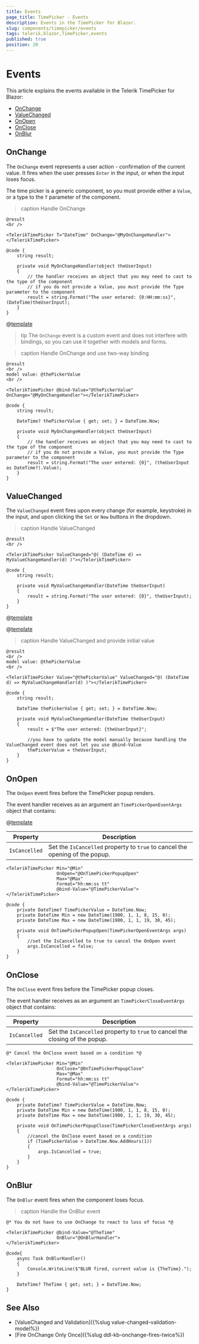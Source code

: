 ```yaml
---
title: Events
page_title: TimePicker - Events
description: Events in the TimePicker for Blazor.
slug: components/timepicker/events
tags: telerik,blazor,TimePicker,events
published: true
position: 20
---
```


# Events

This article explains the events available in the Telerik TimePicker for Blazor:

* [OnChange](#onchange)
* [ValueChanged](#valuechanged)
* [OnOpen](#onopen)
* [OnClose](#onclose)
* [OnBlur](#onblur)

## OnChange

The `OnChange` event represents a user action - confirmation of the current value. It fires when the user presses `Enter` in the input, or when the input loses focus.

The time picker is a generic component, so you must provide either a `Value`, or a type to the `T` parameter of the component.

>caption Handle OnChange

````CSHTML
@result
<br />

<TelerikTimePicker T="DateTime" OnChange="@MyOnChangeHandler"></TelerikTimePicker>

@code {
    string result;

    private void MyOnChangeHandler(object theUserInput)
    {
        // the handler receives an object that you may need to cast to the type of the component
        // if you do not provide a Value, you must provide the Type parameter to the component
        result = string.Format("The user entered: {0:HH:mm:ss}", (DateTime)theUserInput);
    }
}
````

@[template](/_contentTemplates/common/general-info.md#event-callback-can-be-async)

>tip The `OnChange` event is a custom event and does not interfere with bindings, so you can use it together with models and forms.

>caption Handle OnChange and use two-way binding

````CSHTML
@result
<br />
model value: @thePickerValue
<br />

<TelerikTimePicker @bind-Value="@thePickerValue" OnChange="@MyOnChangeHandler"></TelerikTimePicker>

@code {
    string result;

    DateTime? thePickerValue { get; set; } = DateTime.Now;

    private void MyOnChangeHandler(object theUserInput)
    {
        // the handler receives an object that you may need to cast to the type of the component
        // if you do not provide a Value, you must provide the Type parameter to the component
        result = string.Format("The user entered: {0}", (theUserInput as DateTime?).Value);
    }
}
````


## ValueChanged

The `ValueChanged` event fires upon every change (for example, keystroke) in the input, and upon clicking the `Set` or `Now` buttons in the dropdown.

>caption Handle ValueChanged

````CSHTML
@result
<br />

<TelerikTimePicker ValueChanged="@( (DateTime d) => MyValueChangeHandler(d) )"></TelerikTimePicker>

@code {
    string result;

    private void MyValueChangeHandler(DateTime theUserInput)
    {
        result = string.Format("The user entered: {0}", theUserInput);
    }
}
````

@[template](/_contentTemplates/common/general-info.md#event-callback-can-be-async)

@[template](/_contentTemplates/common/issues-and-warnings.md#valuechanged-lambda-required)

>caption Handle ValueChanged and provide initial value

````CSHTML
@result
<br />
model value: @thePickerValue
<br />

<TelerikTimePicker Value="@thePickerValue" ValueChanged="@( (DateTime d) => MyValueChangeHandler(d) )"></TelerikTimePicker>

@code {
    string result;

    DateTime thePickerValue { get; set; } = DateTime.Now;

    private void MyValueChangeHandler(DateTime theUserInput)
    {
        result = $"The user entered: {theUserInput}";

        //you have to update the model manually because handling the ValueChanged event does not let you use @bind-Value
        thePickerValue = theUserInput;
    }
}
````

## OnOpen

The `OnOpen` event fires before the TimePicker popup renders. 

The event handler receives as an argument an `TimePickerOpenEventArgs` object that contains:

@[template](/_contentTemplates/common/parameters-table-styles.md#table-layout)

| Property | Description |
| --- | --- |
| `IsCancelled` | Set the `IsCancelled` property to `true` to cancel the opening of the popup. |

````CSHTML
<TelerikTimePicker Min="@Min"
                   OnOpen="@OnTimePickerPopupOpen"
                   Max="@Max"
                   Format="hh:mm:ss tt"
                   @bind-Value="@TimePickerValue">
</TelerikTimePicker>

@code {
    private DateTime? TimePickerValue = DateTime.Now;
    private DateTime Min = new DateTime(1900, 1, 1, 8, 15, 0);
    private DateTime Max = new DateTime(1900, 1, 1, 19, 30, 45);

    private void OnTimePickerPopupOpen(TimePickerOpenEventArgs args)
    {
        //set the IsCancelled to true to cancel the OnOpen event
        args.IsCancelled = false;
    }
}
````

## OnClose

The `OnClose` event fires before the TimePicker popup closes.

The event handler receives as an argument an `TimePickerCloseEventArgs` object that contains:

| Property | Description |
| --- | --- |
| `IsCancelled` | Set the `IsCancelled` property to `true` to cancel the closing of the popup. |

````CSHTML
@* Cancel the OnClose event based on a condition *@

<TelerikTimePicker Min="@Min"
                   OnClose="@OnTimePickerPopupClose"
                   Max="@Max"
                   Format="hh:mm:ss tt"
                   @bind-Value="@TimePickerValue">
</TelerikTimePicker>

@code {
    private DateTime? TimePickerValue = DateTime.Now;
    private DateTime Min = new DateTime(1900, 1, 1, 8, 15, 0);
    private DateTime Max = new DateTime(1900, 1, 1, 19, 30, 45);

    private void OnTimePickerPopupClose(TimePickerCloseEventArgs args)
    {
        //cancel the OnClose event based on a condition
        if (TimePickerValue > DateTime.Now.AddHours(1))
        {
            args.IsCancelled = true;
        }
    }
}
````

## OnBlur

The `OnBlur` event fires when the component loses focus.

>caption Handle the OnBlur event

````CSHTML
@* You do not have to use OnChange to react to loss of focus *@

<TelerikTimePicker @bind-Value="@TheTime"
                   OnBlur="@OnBlurHandler">
</TelerikTimePicker>

@code{
    async Task OnBlurHandler()
    {
        Console.WriteLine($"BLUR fired, current value is {TheTime}.");
    }

    DateTime? TheTime { get; set; } = DateTime.Now;
}
````


## See Also

* [ValueChanged and Validation]({%slug value-changed-validation-model%})
* [Fire OnChange Only Once]({%slug ddl-kb-onchange-fires-twice%})
